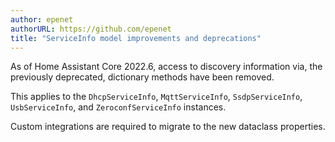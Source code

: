 ```yaml
---
author: epenet
authorURL: https://github.com/epenet
title: "ServiceInfo model improvements and deprecations"
---
```


As of Home Assistant Core 2022.6, access to discovery information via, the previously deprecated, dictionary methods have been removed.

This applies to the `DhcpServiceInfo`, `MqttServiceInfo`, `SsdpServiceInfo`, `UsbServiceInfo`, and `ZeroconfServiceInfo` instances.

Custom integrations are required to migrate to the new dataclass properties.
